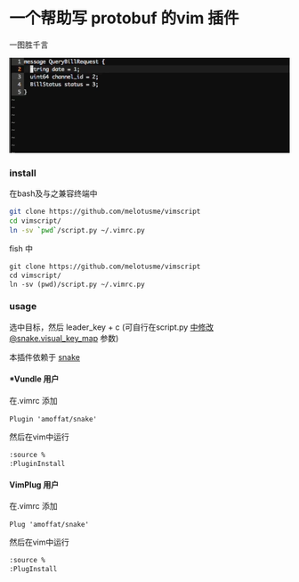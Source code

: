 # 一个帮助写 protobuf 的vim 插件
一图胜千言

![alt](https://github.com/melotusme/vimscript/blob/master/protobuf.gif)


### install

在bash及与之兼容终端中
```bash
git clone https://github.com/melotusme/vimscript
cd vimscript/
ln -sv `pwd`/script.py ~/.vimrc.py
```

fish 中
```
git clone https://github.com/melotusme/vimscript
cd vimscript/
ln -sv (pwd)/script.py ~/.vimrc.py
```
### usage
选中目标，然后 leader_key + c (可自行在script.py 中修改@snake.visual_key_map 参数)

本插件依赖于 [snake](https://github.com/amoffat/snake)
#### *Vundle 用户
在.vimrc 添加

`Plugin 'amoffat/snake'`

然后在vim中运行

```
:source %
:PluginInstall
```
#### VimPlug 用户
在.vimrc 添加

`Plug 'amoffat/snake'`

然后在vim中运行

```
:source %
:PlugInstall
```




